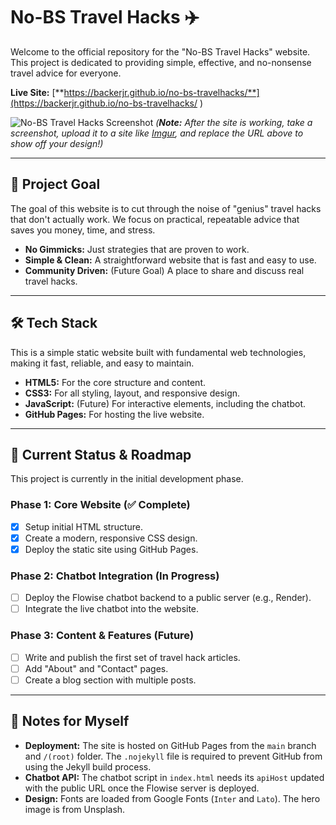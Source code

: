# No-BS Travel Hacks ✈️

Welcome to the official repository for the "No-BS Travel Hacks" website. This project is dedicated to providing simple, effective, and no-nonsense travel advice for everyone.

**Live Site:** [**https://backerjr.github.io/no-bs-travelhacks/**](https://backerjr.github.io/no-bs-travelhacks/ )

![No-BS Travel Hacks Screenshot](https://i.imgur.com/your-screenshot-url.png ) 
*(**Note:** After the site is working, take a screenshot, upload it to a site like [Imgur](https://imgur.com/upload ), and replace the URL above to show off your design!)*

---

## 🎯 Project Goal

The goal of this website is to cut through the noise of "genius" travel hacks that don't actually work. We focus on practical, repeatable advice that saves you money, time, and stress.

-   **No Gimmicks:** Just strategies that are proven to work.
-   **Simple & Clean:** A straightforward website that is fast and easy to use.
-   **Community Driven:** (Future Goal) A place to share and discuss real travel hacks.

---

## 🛠️ Tech Stack

This is a simple static website built with fundamental web technologies, making it fast, reliable, and easy to maintain.

-   **HTML5:** For the core structure and content.
-   **CSS3:** For all styling, layout, and responsive design.
-   **JavaScript:** (Future) For interactive elements, including the chatbot.
-   **GitHub Pages:** For hosting the live website.

---

## 🚀 Current Status & Roadmap

This project is currently in the initial development phase.

### Phase 1: Core Website (✅ Complete)
- [x] Setup initial HTML structure.
- [x] Create a modern, responsive CSS design.
- [x] Deploy the static site using GitHub Pages.

### Phase 2: Chatbot Integration (In Progress)
- [ ] Deploy the Flowise chatbot backend to a public server (e.g., Render).
- [ ] Integrate the live chatbot into the website.

### Phase 3: Content & Features (Future)
- [ ] Write and publish the first set of travel hack articles.
- [ ] Add "About" and "Contact" pages.
- [ ] Create a blog section with multiple posts.

---

## 📝 Notes for Myself

-   **Deployment:** The site is hosted on GitHub Pages from the `main` branch and `/(root)` folder. The `.nojekyll` file is required to prevent GitHub from using the Jekyll build process.
-   **Chatbot API:** The chatbot script in `index.html` needs its `apiHost` updated with the public URL once the Flowise server is deployed.
-   **Design:** Fonts are loaded from Google Fonts (`Inter` and `Lato`). The hero image is from Unsplash.

